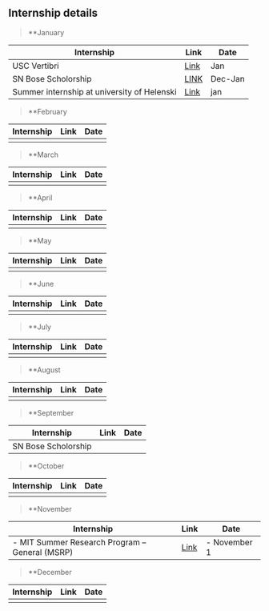 
Internship details
---
> **January  

| Internship | Link | Date |
|------------|------|------|
|USC Vertibri|[Link](https://www.iusstf.org/program/iusstf-viterbi-program)|Jan|
|SN Bose Scholorship|[LINK](http://49.50.66.168/Program_Details.aspx?ProgramFor=2)|Dec-Jan|
|Summer internship at university of Helenski|[Link](https://www.helsinki.fi/en/computer-science/summer-internships-of-the-department-of-computer-science)|jan|


> **February

| Internship | Link | Date |
|------------|------|------|
|||


> **March

| Internship | Link | Date |
|------------|------|------|
|||


> **April

| Internship | Link | Date |
|------------|------|------|
|||


> **May

| Internship | Link | Date |
|------------|------|------|
|||


> **June

| Internship | Link | Date |
|------------|------|------|
|||


> **July

| Internship | Link | Date |
|------------|------|------|
|||


> **August

| Internship | Link | Date |
|------------|------|------|
|||


> **September


| Internship | Link | Date |
|------------|------|------|
|SN Bose Scholorship||


> **October

| Internship | Link | Date |
|------------|------|------|
|||


> **November

| Internship | Link | Date |
|------------|------|------|
|- MIT Summer Research Program – General (MSRP)| [Link](https://oge.mit.edu/graddiversity/msrp/) |- November 1|


> **December

| Internship | Link | Date |
|------------|------|------|
|||

      
